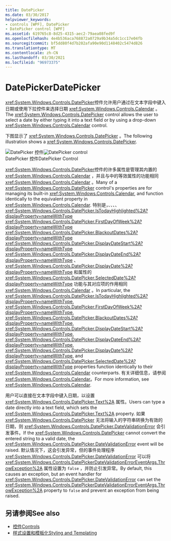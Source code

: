 ```yaml
---
title: DatePicker
ms.date: 03/30/2017
helpviewer_keywords:
- controls [WPF], DatePicker
- DatePicker control [WPF]
ms.assetid: 619765c8-8d25-4315-aec2-79aea08fed9f
ms.openlocfilehash: 4e4b536aca768872a0729a9b34a5dc1cc17e04fb
ms.sourcegitcommit: bf5dd80f4d7b202afa90e90d1148402c5474d826
ms.translationtype: MT
ms.contentlocale: zh-CN
ms.lasthandoff: 03/30/2021
ms.locfileid: "96973375"
---
```

# <a name="datepicker"></a><span data-ttu-id="1e92f-102">DatePicker</span><span class="sxs-lookup"><span data-stu-id="1e92f-102">DatePicker</span></span>
<span data-ttu-id="1e92f-103"><xref:System.Windows.Controls.DatePicker>控件允许用户通过在文本字段中键入日期或使用下拉控件来选择日期 <xref:System.Windows.Controls.Calendar> 。</span><span class="sxs-lookup"><span data-stu-id="1e92f-103">The <xref:System.Windows.Controls.DatePicker> control allows the user to select a date by either typing it into a text field or by using a drop-down <xref:System.Windows.Controls.Calendar> control.</span></span>  
  
 <span data-ttu-id="1e92f-104">下图显示了 <xref:System.Windows.Controls.DatePicker> 。</span><span class="sxs-lookup"><span data-stu-id="1e92f-104">The following illustration shows a <xref:System.Windows.Controls.DatePicker>.</span></span>  
  
 <span data-ttu-id="1e92f-105">![DatePicker 控件](./media/ndp-datepicker.png "NDP_DatePicker")</span><span class="sxs-lookup"><span data-stu-id="1e92f-105">![DatePicker control](./media/ndp-datepicker.png "NDP_DatePicker")</span></span>  
<span data-ttu-id="1e92f-106">DatePicker 控件</span><span class="sxs-lookup"><span data-stu-id="1e92f-106">DatePicker Control</span></span>  
  
 <span data-ttu-id="1e92f-107"><xref:System.Windows.Controls.DatePicker>控件的许多属性是管理其内置的 <xref:System.Windows.Controls.Calendar> ，并且与中的等效属性的功能相同 <xref:System.Windows.Controls.Calendar> 。</span><span class="sxs-lookup"><span data-stu-id="1e92f-107">Many of a <xref:System.Windows.Controls.DatePicker> control's properties are for managing its built-in <xref:System.Windows.Controls.Calendar>, and function identically to the equivalent property in <xref:System.Windows.Controls.Calendar>.</span></span> <span data-ttu-id="1e92f-108">特别是，、、、、 <xref:System.Windows.Controls.DatePicker.IsTodayHighlighted%2A?displayProperty=nameWithType> <xref:System.Windows.Controls.DatePicker.FirstDayOfWeek%2A?displayProperty=nameWithType> <xref:System.Windows.Controls.DatePicker.BlackoutDates%2A?displayProperty=nameWithType> <xref:System.Windows.Controls.DatePicker.DisplayDateStart%2A?displayProperty=nameWithType> <xref:System.Windows.Controls.DatePicker.DisplayDateEnd%2A?displayProperty=nameWithType> 、 <xref:System.Windows.Controls.DatePicker.DisplayDate%2A?displayProperty=nameWithType> 和属性的 <xref:System.Windows.Controls.DatePicker.SelectedDate%2A?displayProperty=nameWithType> 功能与其对应项的作用相同 <xref:System.Windows.Controls.Calendar> 。</span><span class="sxs-lookup"><span data-stu-id="1e92f-108">In particular, the <xref:System.Windows.Controls.DatePicker.IsTodayHighlighted%2A?displayProperty=nameWithType>, <xref:System.Windows.Controls.DatePicker.FirstDayOfWeek%2A?displayProperty=nameWithType>, <xref:System.Windows.Controls.DatePicker.BlackoutDates%2A?displayProperty=nameWithType>, <xref:System.Windows.Controls.DatePicker.DisplayDateStart%2A?displayProperty=nameWithType>, <xref:System.Windows.Controls.DatePicker.DisplayDateEnd%2A?displayProperty=nameWithType>, <xref:System.Windows.Controls.DatePicker.DisplayDate%2A?displayProperty=nameWithType>, and <xref:System.Windows.Controls.DatePicker.SelectedDate%2A?displayProperty=nameWithType> properties function identically to their <xref:System.Windows.Controls.Calendar> counterparts.</span></span> <span data-ttu-id="1e92f-109">有关详细信息，请参阅 <xref:System.Windows.Controls.Calendar>。</span><span class="sxs-lookup"><span data-stu-id="1e92f-109">For more information, see <xref:System.Windows.Controls.Calendar>.</span></span>  
  
 <span data-ttu-id="1e92f-110">用户可以直接在文本字段中键入日期，以设置 <xref:System.Windows.Controls.DatePicker.Text%2A> 属性。</span><span class="sxs-lookup"><span data-stu-id="1e92f-110">Users can type a date directly into a text field, which sets the <xref:System.Windows.Controls.DatePicker.Text%2A> property.</span></span> <span data-ttu-id="1e92f-111">如果 <xref:System.Windows.Controls.DatePicker> 无法将输入的字符串转换为有效的日期，则 <xref:System.Windows.Controls.DatePicker.DateValidationError> 会引发事件。</span><span class="sxs-lookup"><span data-stu-id="1e92f-111">If the <xref:System.Windows.Controls.DatePicker> cannot convert the entered string to a valid date, the <xref:System.Windows.Controls.DatePicker.DateValidationError> event will be raised.</span></span> <span data-ttu-id="1e92f-112">默认情况下，这会引发异常，但的事件处理程序 <xref:System.Windows.Controls.DatePicker.DateValidationError> 可以将 <xref:System.Windows.Controls.DatePickerDateValidationErrorEventArgs.ThrowException%2A> 属性设置为 `false` ，并防止引发异常。</span><span class="sxs-lookup"><span data-stu-id="1e92f-112">By default, this causes an exception, but an event handler for <xref:System.Windows.Controls.DatePicker.DateValidationError> can set the <xref:System.Windows.Controls.DatePickerDateValidationErrorEventArgs.ThrowException%2A> property to `false` and prevent an exception from being raised.</span></span>  
  
## <a name="see-also"></a><span data-ttu-id="1e92f-113">另请参阅</span><span class="sxs-lookup"><span data-stu-id="1e92f-113">See also</span></span>

- [<span data-ttu-id="1e92f-114">控件</span><span class="sxs-lookup"><span data-stu-id="1e92f-114">Controls</span></span>](index.md)
- [<span data-ttu-id="1e92f-115">样式设置和模板化</span><span class="sxs-lookup"><span data-stu-id="1e92f-115">Styling and Templating</span></span>](/dotnet/desktop-wpf/fundamentals/styles-templates-overview)
